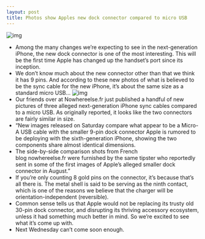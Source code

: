 ```yaml
---
layout: post
title: Photos show Apples new dock connector compared to micro USB
---
```

![img](http://media.idownloadblog.com/wp-content/uploads/2012/09/new-dock-connector-micro-usb.jpg)
* Among the many changes we’re expecting to see in the next-generation iPhone, the new dock connector is one of the most interesting. This will be the first time Apple has changed up the handset’s port since its inception.
* We don’t know much about the new connector other than that we think it has 9 pins. And according to these new photos of what is believed to be the sync cable for the new iPhone, it’s about the same size as a standard micro USB…
![img](http://media.idownloadblog.com/wp-content/uploads/2012/09/new-dock-connector-micro-usb-2.jpg)
* Our friends over at Nowhereelse.fr just published a handful of new pictures of three alleged next-generation iPhone sync cables compared to a micro USB. As originally reported, it looks like the two connectors are fairly similar in size.
* “New images released on Saturday compare what appear to be a Micro-A USB cable with the smaller 9-pin dock connector Apple is rumored to be deploying with the sixth-generation iPhone, showing the two components share almost identical dimensions.
* The side-by-side comparison shots from French blog nowhereelse.fr were furnished by the same tipster who reportedly sent in some of the first images of Apple’s alleged smaller dock connector in August.”
* If you’re only counting 8 gold pins on the connector, it’s because that’s all there is. The metal shell is said to be serving as the ninth contact, which is one of the reasons we believe that the charger will be orientation-independent (reversible).
* Common sense tells us that Apple would not be replacing its trusty old 30-pin dock connector, and disrupting its thriving accessory ecosystem, unless it had something much better in mind. So we’re excited to see what it’s come up with.
* Next Wednesday can’t come soon enough.

